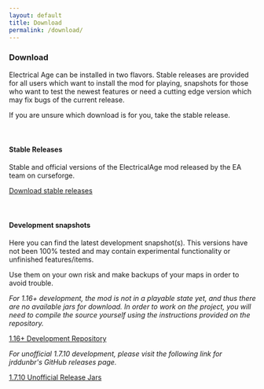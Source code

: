 ```yaml
---
layout: default
title: Download
permalink: /download/
---
```


### Download

Electrical Age can be installed in two flavors. Stable releases are provided for all users which want to install the mod for playing, snapshots for those who want to test the newest features or need a cutting edge version which may fix bugs of the current release.

If you are unsure which download is for you, take the stable release.
<br/><br/><br/>

#### Stable Releases

Stable and official versions of the ElectricalAge mod released by the EA team on curseforge.

<a class="btn btn-lg btn-primary" href="https://minecraft.curseforge.com/projects/electrical-age" role="button">Download stable releases</a>
<br/><br/><br/>

#### Development snapshots

Here you can find the latest development snapshot(s). This versions have not been 100% tested and may contain experimental functionality or unfinished features/items.

Use them on your own risk and make backups of your maps in order to avoid trouble.

*For 1.16+ development, the mod is not in a playable state yet, and thus there are no available jars for download. In order to work on the project, you will need to compile the source yourself using the instructions provided on the repository.*

<a class="btn btn-lg btn-primary" href="https://github.com/eln2/eln2" role="button">1.16+ Development Repository</a>

*For unofficial 1.7.10 development, please visit the following link for jrddunbr's GitHub releases page.*

<a class="btn btn-lg btn-primary" href="https://github.com/jrddunbr/ElectricalAge/releases" role="button">1.7.10 Unofficial Release Jars</a>

<br/><br/><br/>
